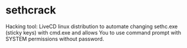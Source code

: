 # sethcrack
Hacking tool: LiveCD linux distribution to automate changing sethc.exe (sticky keys) with cmd.exe and allows You to use command prompt with SYSTEM permissions without password.
